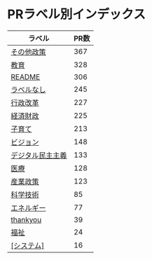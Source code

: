 # PRラベル別インデックス

| ラベル | PR数 |
|--------|------|
| [その他政策](label_その他政策.md) | 367 |
| [教育](label_教育.md) | 328 |
| [README](label_README.md) | 306 |
| [ラベルなし](label_ラベルなし.md) | 245 |
| [行政改革](label_行政改革.md) | 227 |
| [経済財政](label_経済財政.md) | 225 |
| [子育て](label_子育て.md) | 213 |
| [ビジョン](label_ビジョン.md) | 148 |
| [デジタル民主主義](label_デジタル民主主義.md) | 133 |
| [医療](label_医療.md) | 128 |
| [産業政策](label_産業政策.md) | 123 |
| [科学技術](label_科学技術.md) | 85 |
| [エネルギー](label_エネルギー.md) | 77 |
| [thankyou](label_thankyou.md) | 39 |
| [福祉](label_福祉.md) | 24 |
| [[システム]](label_[システム].md) | 16 |
